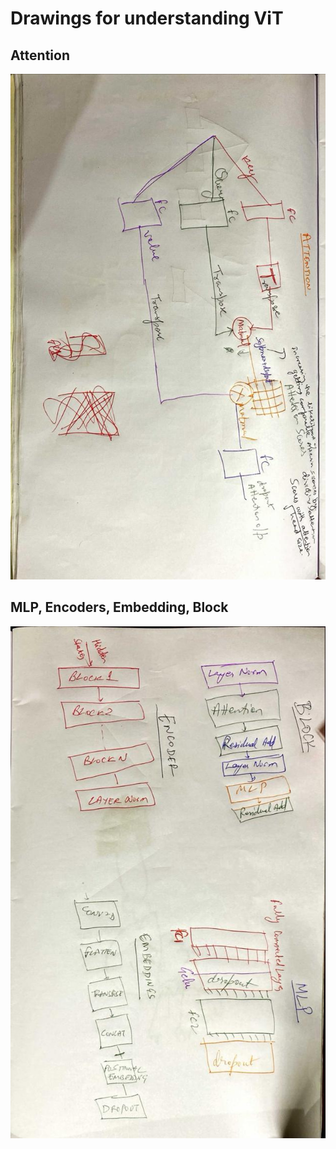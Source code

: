 
# Drawings for understanding ViT

## Attention

![Attention](/images/Attention.jpeg)

## MLP, Encoders, Embedding, Block


![MLP, Encoders, Embedding, Block](/images/Rest.jpeg)

